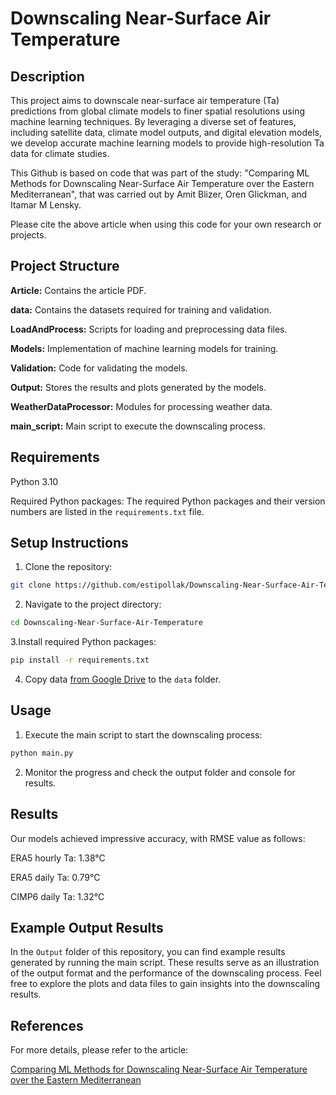 # Downscaling Near-Surface Air Temperature


## Description
This project aims to downscale near-surface air temperature (Ta) predictions from global climate models to finer spatial resolutions using machine learning techniques. By leveraging a diverse set of features, including satellite data, climate model outputs, and digital elevation models, we develop accurate machine learning models to provide high-resolution Ta data for climate studies.

This Github is based on code that was part of the study: "Comparing ML Methods for Downscaling Near-Surface Air Temperature over the Eastern Mediterranean", that was carried out by Amit Blizer, Oren Glickman, and Itamar M Lensky.

Please cite the above article when using this code for your own research or projects.



## Project Structure
**Article:** Contains the article PDF.

**data:** Contains the datasets required for training and validation.

**LoadAndProcess:** Scripts for loading and preprocessing data files.

**Models:** Implementation of machine learning models for training.

**Validation:** Code for validating the models.

**Output:** Stores the results and plots generated by the models.

**WeatherDataProcessor:** Modules for processing weather data.

**main_script:** Main script to execute the downscaling process.

## Requirements
Python 3.10

Required Python packages: The required Python packages and their version numbers are listed in the `requirements.txt` file.

## Setup Instructions
1. Clone the repository:
```bash
git clone https://github.com/estipollak/Downscaling-Near-Surface-Air-Temperature.git
```

2. Navigate to the project directory:
```bash
cd Downscaling-Near-Surface-Air-Temperature
```

3.Install required Python packages:
```bash
pip install -r requirements.txt
```

4. Copy data [from Google Drive](https://drive.google.com/drive/folders/1x0mtMagdNjxfPFaB1WK_wK8ZqxJEZ44h?usp=drive_link) to the `data` folder.


## Usage
1. Execute the main script to start the downscaling process:
```bash
python main.py
```
2. Monitor the progress and check the output folder and console for results.

## Results
Our models achieved impressive accuracy, with RMSE value as follows:

ERA5 hourly Ta: 1.38°C

ERA5 daily Ta: 0.79°C

CIMP6 daily Ta: 1.32°C

## Example Output Results
In the `Output` folder of this repository, you can find example results generated by running the main script. These results serve as an illustration of the output format and the performance of the downscaling process. Feel free to explore the plots and data files to gain insights into the downscaling results.

## References
For more details, please refer to the article:

[Comparing ML Methods for Downscaling Near-Surface Air Temperature over the Eastern Mediterranean](https://github.com/estipollak/Downscaling-Near-Surface-Air-Temperature/tree/master/Article)

